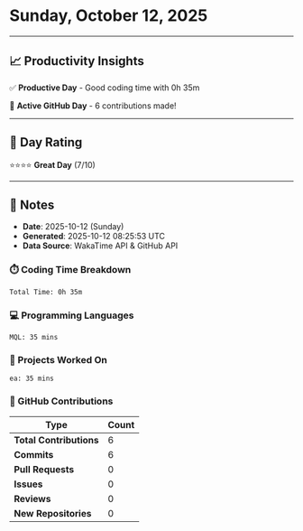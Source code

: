 # Sunday, October 12, 2025

---

## 📈 Productivity Insights

✅ **Productive Day** - Good coding time with 0h 35m

🚀 **Active GitHub Day** - 6 contributions made!

---

## 🎯 Day Rating

⭐⭐⭐⭐ **Great Day** (7/10)

---

## 📝 Notes

- **Date**: 2025-10-12 (Sunday)
- **Generated**: 2025-10-12 08:25:53 UTC
- **Data Source**: WakaTime API & GitHub API


### ⏱️ Coding Time Breakdown

```
Total Time: 0h 35m
```

### 💻 Programming Languages

```
MQL: 35 mins
```

### 📂 Projects Worked On

```
ea: 35 mins

```


### 🐙 GitHub Contributions

| Type | Count |
|------|-------|
| **Total Contributions** | 6 |
| **Commits** | 6 |
| **Pull Requests** | 0 |
| **Issues** | 0 |
| **Reviews** | 0 |
| **New Repositories** | 0 |

